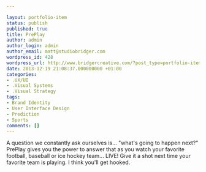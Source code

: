 ```yaml
---

layout: portfolio-item
status: publish
published: true
title: PrePlay
author: admin
author_login: admin
author_email: matt@studiobridger.com
wordpress_id: 428
wordpress_url: http://www.bridgercreative.com/?post_type=portfolio-item&#038;p=428
date: 2013-12-19 21:08:37.000000000 +01:00
categories:
- .UX/UI
- .Visual Systems
- .Visual Strategy
tags:
- Brand Identity
- User Interface Design
- Prediction
- Sports
comments: []
---
```

A question we constantly ask ourselves is... "what's going to happen next?" PrePlay gives you the power to answer that as you watch your favorite football, baseball or ice hockey team... LIVE! Give it a shot next time your favorite team is playing. I think you'll get hooked.
